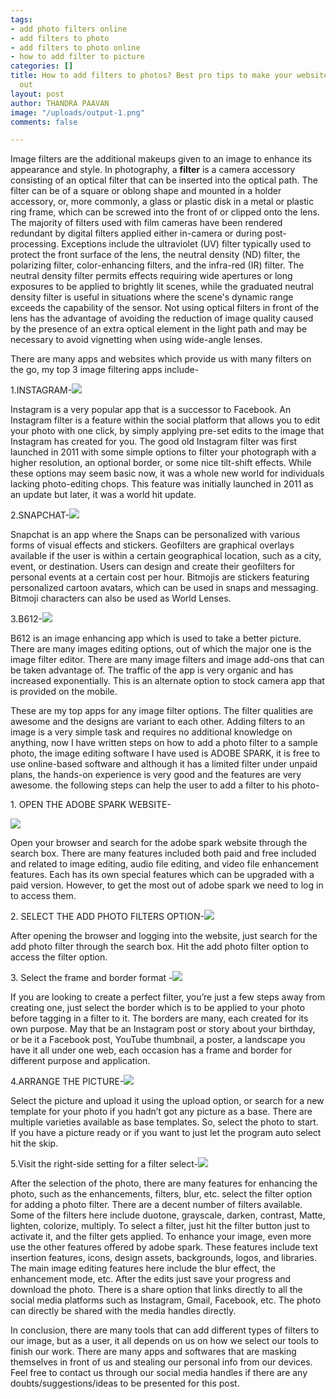 ```yaml
---
tags:
- add photo filters online
- add filters to photo
- add filters to photo online
- how to add filter to picture
categories: []
title: How to add filters to photos? Best pro tips to make your website images stand
  out
layout: post
author: THANDRA PAAVAN
image: "/uploads/output-1.png"
comments: false

---
```

Image filters are the additional makeups given to an image to enhance its appearance and style. In photography, a **filter** is a camera accessory consisting of an optical filter that can be inserted into the optical path. The filter can be of a square or oblong shape and mounted in a holder accessory, or, more commonly, a glass or plastic disk in a metal or plastic ring frame, which can be screwed into the front of or clipped onto the lens. The majority of filters used with film cameras have been rendered redundant by digital filters applied either in-camera or during post-processing. Exceptions include the ultraviolet (UV) filter typically used to protect the front surface of the lens, the neutral density (ND) filter, the polarizing filter, color-enhancing filters, and the infra-red (IR) filter. The neutral density filter permits effects requiring wide apertures or long exposures to be applied to brightly lit scenes, while the graduated neutral density filter is useful in situations where the scene's dynamic range exceeds the capability of the sensor. Not using optical filters in front of the lens has the advantage of avoiding the reduction of image quality caused by the presence of an extra optical element in the light path and may be necessary to avoid vignetting when using wide-angle lenses.

There are many apps and websites which provide us with many filters on the go, my top 3 image filtering apps include-

1\.INSTAGRAM-![](/uploads/filter-6.png)

Instagram is a very popular app that is a successor to Facebook. An Instagram filter is a feature within the social platform that allows you to edit your photo with one click, by simply applying pre-set edits to the image that Instagram has created for you. The good old Instagram filter was first launched in 2011 with some simple options to filter your photograph with a higher resolution, an optional border, or some nice tilt-shift effects. While these options may seem basic now, it was a whole new world for individuals lacking photo-editing chops. This feature was initially launched in 2011 as an update but later, it was a world hit update.

2\.SNAPCHAT-![](/uploads/f0-2.png)

Snapchat is an app where the Snaps can be personalized with various forms of visual effects and stickers. Geofilters are graphical overlays available if the user is within a certain geographical location, such as a city, event, or destination. Users can design and create their geofilters for personal events at a certain cost per hour. Bitmojis are stickers featuring personalized cartoon avatars, which can be used in snaps and messaging. Bitmoji characters can also be used as World Lenses. 

3\.B612-![](/uploads/f0-1.png)

B612 is an image enhancing app which is used to take a better picture. There are many images editing options, out of which the major one is the image filter editor. There are many image filters and image add-ons that can be taken advantage of. The traffic of the app is very organic and has increased exponentially. This is an alternate option to stock camera app that is provided on the mobile.

These are my top apps for any image filter options. The filter qualities are awesome and the designs are variant to each other. Adding filters to an image is a very simple task and requires no additional knowledge on anything, now I have written steps on how to add a photo filter to a sample photo, the image editing software I have used is ADOBE SPARK, it is free to use online-based software and although it has a limited filter under unpaid plans, the hands-on experience is very good and the features are very awesome. the following steps can help the user to add a filter to his photo-

1\. OPEN THE ADOBE SPARK WEBSITE-

![](/uploads/f1-1.png)

Open your browser and search for the adobe spark website through the search box. There are many features included both paid and free included and related to image editing, audio file editing, and video file enhancement features. Each has its own special features which can be upgraded with a paid version. However, to get the most out of adobe spark we need to log in to access them.

2\. SELECT THE ADD PHOTO FILTERS OPTION-![](/uploads/filter-1.png)

After opening the browser and logging into the website, just search for the add photo filter through the search box. Hit the add  photo filter option to access the filter option.

3\. Select the frame and border format -![](/uploads/filter-2.png)

If you are looking to create a perfect filter, you’re just a few steps away from creating one, just select the border which is to be applied to your photo before tagging in a filter to it. The borders are many, each created for its own purpose. May that be an Instagram post or story about your birthday, or be it a Facebook post, YouTube thumbnail, a poster, a landscape you have it all under one web, each occasion has a frame and border for different purpose and application.

4\.ARRANGE THE PICTURE-![](/uploads/filter-3.png)

Select the picture and upload it using the upload option, or search for a new template for your photo if you hadn’t got any picture as a base. There are multiple varieties available as base templates. So, select the photo to start. If you have a picture ready or if you want to just let the program auto select hit the skip.

5\.Visit the right-side setting for a filter select-![](/uploads/filter-5.png)

After the selection of the photo, there are many features for enhancing the photo, such as the enhancements, filters, blur, etc. select the filter option for adding a photo filter. There are a decent number of filters available. Some of the filters here include duotone, grayscale, darken, contrast, Matte, lighten, colorize, multiply. To select a filter, just hit the filter button just to activate it, and the filter gets applied. To enhance your image, even more use the other features offered by adobe spark. These features include text insertion features, icons, design assets, backgrounds, logos, and libraries. The main image editing features here include the blur effect, the enhancement mode, etc. After the edits just save your progress and download the photo. There is a share option that links directly to all the social media platforms such as Instagram, Gmail, Facebook, etc. The photo can directly be shared with the media handles directly.

In conclusion, there are many tools that can add different types of filters to our image, but as a user, it all depends on us on how we select our tools to finish our work. There are many apps and softwares that are masking themselves in front of us and stealing our personal info from our devices. Feel free to contact us through our social media handles if there are any doubts/suggestions/ideas to be presented for this post.